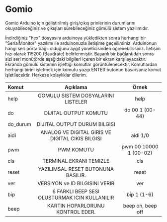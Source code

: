 # Gomio

Gomio Arduino için geliştirilmiş giriş/çıkış prinlerinin durumlarını okuyabileceğiniz ve çıkışları sürebileceğiniz
gömülü sistem yazılımıdır.

İndirdiğiniz "hex" dosyasını arduinoya yükledikten sonra herhangi bir "SerialMonitor" yazılımı ile arduinonuzla iletişime geçeilirsiniz.
Arduinonun hangi seri porta bağlı olduğunu aygıt yöneticisinden öğrenebilrisiniz. İletişim hızı olarak 115200 (Baudrate) belirlenmiştir.
Başarılı bir bağlantıdan sonra sizi seri monütörde aşağıdaki bilgileri içeren bir ekran karşılayacaktır.
Ekranda gömülü sistemin işlettiği komutlar görüntülenecektir.
Komutlardan herhangi birini işletmek için komutu yazıp ENTER butonun basarsanız komut işletilecektir.
Herkese kolaylıklar dilerim.


Komut|Açıklama|Örnek
:----|:--------------------------:|:-----------------:|
help|GOMULU SISTEM DOSYALARINI LISTELER| help
do| DIJITAL OUTPUT KOMUTU|do 00 1 (00-44)
do_durum|DIJITAL OUTPUT DURUM BILGISI
aidi|ANALOG VE DIGITAL GIRIS VE DIGITAL CIKIS BILGISI|aidi 1/0
pwm| PWM KOMUTU|pwm 00 10000 1 (00-02)
cls| TERMINAL EKRANI TEMIZLE|cls
reset| YAZILIMSAL RESET BUTONUNA BASILIR. |reset
ver| VERSIYON ve ID BILGISINI VERIR|ver
bip| 6 FARKLI BEEP SESI OLUSTURMAK ICIN KULLANILIR|bip 1 (1-6)
beep| KARTIN HOPARLORUNU KONTROL EDER.|beep on, beep off

